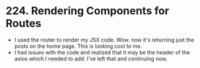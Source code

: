 # 224. Rendering Components for Routes
- I used the router to render my JSX code. Wow. now it's returning just the posts on the home page. This is looking cool to me. 
- I had issues with the code and realized that it may be the header of the axios which I needed to add. I've left that and continuing now. 